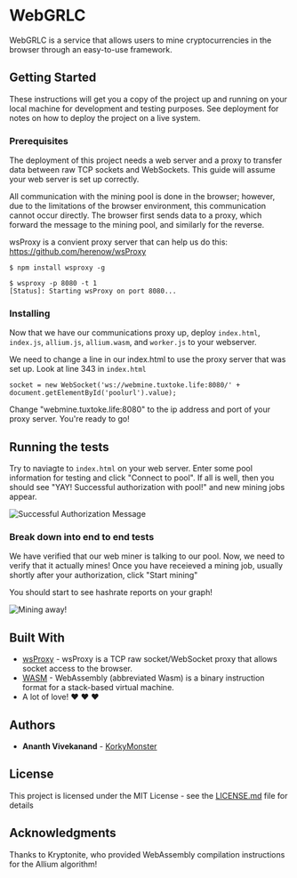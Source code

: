 # WebGRLC

WebGRLC is a service that allows users to mine cryptocurrencies in the browser through an easy-to-use framework.

## Getting Started

These instructions will get you a copy of the project up and running on your local machine for development and testing purposes. See deployment for notes on how to deploy the project on a live system.

### Prerequisites

The deployment of this project needs a web server and a proxy to transfer data between raw TCP sockets and WebSockets. This guide will assume your web server is set up correctly.

All communication with the mining pool is done in the browser; however, due to the limitations of the browser environment, this communication cannot occur directly. The browser first sends data to a proxy, which forward the message to the mining pool, and similarly for the reverse.

wsProxy is a convient proxy server that can help us do this: https://github.com/herenow/wsProxy

```
$ npm install wsproxy -g

$ wsproxy -p 8080 -t 1
[Status]: Starting wsProxy on port 8080...

```

### Installing

Now that we have our communications proxy up, deploy `index.html`, `index.js`, `allium.js`, `allium.wasm`, and `worker.js` to your webserver.

We need to change a line in our index.html to use the proxy server that was set up. Look at line 343 in `index.html`

```socket = new WebSocket('ws://webmine.tuxtoke.life:8080/' + document.getElementById('poolurl').value);```

Change "webmine.tuxtoke.life:8080" to the ip address and port of your proxy server. You're ready to go! 

## Running the tests

Try to naviagte to `index.html` on your web server. Enter some pool information for testing and click "Connect to pool". If all is well, then you should see "YAY! Successful authorization with pool!" and new mining jobs appear.

![Successful Authorization Message](http://i.imgur.com/KZOwkRB.png)


### Break down into end to end tests

We have verified that our web miner is talking to our pool. Now, we need to verify that it actually mines! Once you have receieved a mining job, usually shortly after your authorization, click "Start mining"

You should start to see hashrate reports on your graph!

![Mining away!](http://i.imgur.com/gIxWGws.png)


## Built With

* [wsProxy](https://github.com/herenow/wsProxy) - wsProxy is a TCP raw socket/WebSocket proxy that allows socket access to the browser.
* [WASM](https://webassembly.org/) - WebAssembly (abbreviated Wasm) is a binary instruction format for a stack-based virtual machine. 
* A lot of love!  ❤️ ❤️ ❤️

## Authors

* **Ananth Vivekanand** - [KorkyMonster](https://github.com/KorkyMonster)

## License

This project is licensed under the MIT License - see the [LICENSE.md](LICENSE.md) file for details

## Acknowledgments

Thanks to Kryptonite, who provided WebAssembly compilation instructions for the Allium algorithm!
